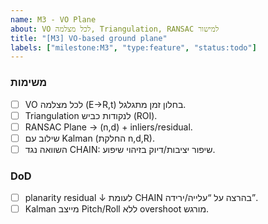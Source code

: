 ```yaml
---
name: M3 - VO Plane
about: VO לכל מצלמה, Triangulation, RANSAC למישור
title: "[M3] VO-based ground plane"
labels: ["milestone:M3", "type:feature", "status:todo"]
---
```


### משימות
- [ ] VO לכל מצלמה (E→R,t) בחלון זמן מתגלגל.
- [ ] Triangulation לנקודות כביש (ROI).
- [ ] RANSAC Plane → (n,d) + inliers/residual.
- [ ] שילוב עם Kalman (החלקת n,d,R).
- [ ] השוואה נגד CHAIN: שיפור יציבות/דיוק בזיהוי שיפוע.

### DoD
- [ ] planarity residual ↓ לעומת CHAIN בהרצה על “עלייה/ירידה”.
- [ ] Kalman מייצב Pitch/Roll ללא overshoot מורגש.
